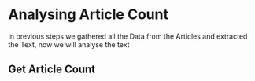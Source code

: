 # Analysing Article Count

In previous steps we gathered all the Data from the Articles and extracted the Text, now we will analyse the text

## Get Article Count
